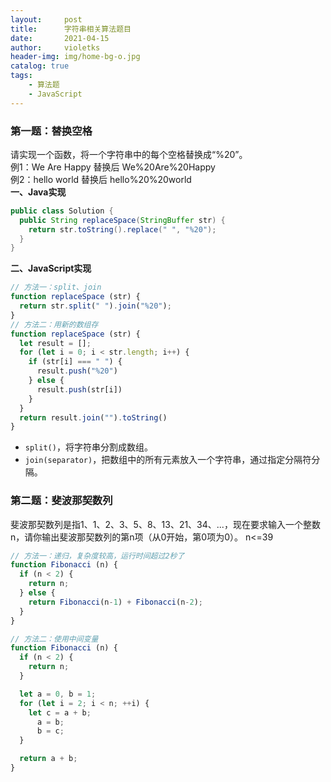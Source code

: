 ```yaml
---
layout:     post
title:      字符串相关算法题目
date:       2021-04-15
author:     violetks
header-img: img/home-bg-o.jpg
catalog: true
tags:
    - 算法题
    - JavaScript
---
```


### 第一题：替换空格
请实现一个函数，将一个字符串中的每个空格替换成“%20”。<br>
例1：We Are Happy 替换后 We%20Are%20Happy<br>
例2：hello  world 替换后 hello%20%20world<br>
**一、Java实现**<br>
```java
public class Solution {
  public String replaceSpace(StringBuffer str) {
    return str.toString().replace(" ", "%20");
  }
}
```
**二、JavaScript实现**<br>
```javascript
// 方法一：split、join
function replaceSpace (str) {
  return str.split(" ").join("%20");
}
// 方法二：用新的数组存
function replaceSpace (str) {
  let result = [];
  for (let i = 0; i < str.length; i++) {
    if (str[i] === " ") {
      result.push("%20")
    } else {
      result.push(str[i])
    }
  }
  return result.join("").toString()
}
```

- `split()`，将字符串分割成数组。
- `join(separator)`，把数组中的所有元素放入一个字符串，通过指定分隔符分隔。

### 第二题：斐波那契数列
斐波那契数列是指1、1、2、3、5、8、13、21、34、...，现在要求输入一个整数n，请你输出斐波那契数列的第n项（从0开始，第0项为0）。
n<=39<br>
```javascript
// 方法一：递归，复杂度较高，运行时间超过2秒了
function Fibonacci (n) {
  if (n < 2) {
    return n;
  } else {
    return Fibonacci(n-1) + Fibonacci(n-2);
  }
}

// 方法二：使用中间变量
function Fibonacci (n) {
  if (n < 2) {
    return n;
  }

  let a = 0, b = 1;
  for (let i = 2; i < n; ++i) {
    let c = a + b;
	  a = b;
	  b = c;
  }

  return a + b;
}
```